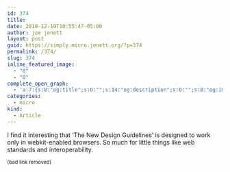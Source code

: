 ```yaml
---
id: 374
title: 
date: 2018-12-19T10:55:47-05:00
author: joe jenett
layout: post
guid: https://simply.micro.jenett.org/?p=374
permalink: /374/
slug: 374
inline_featured_image:
  - "0"
  - "0"
complete_open_graph:
  - 'a:7:{s:8:"og:title";s:0:"";s:14:"og:description";s:0:"";s:8:"og:image";s:0:"";s:7:"og:type";s:0:"";s:12:"twitter:card";s:7:"summary";s:19:"twitter:description";s:0:"";s:15:"twitter:creator";s:0:"";}'
categories:
  - micro
kind:
  - Article
---
```

I find it interesting that ‘The New Design Guidelines’ is designed to work only in webkit-enabled browsers. So much for little things like web standards and interoperability.

<small>(bad link removed)</small>